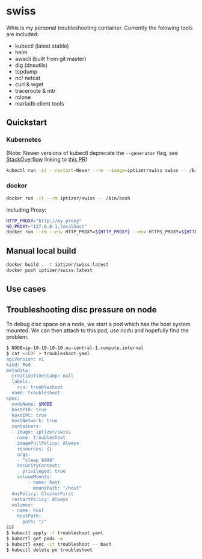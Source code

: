 # swiss

Whis is my personal troubleshooting container. Currently the folowing tools are included:

* kubectl (latest stable)
* helm
* awscli (built from git master)
* dig (dnsutils)
* tcpdump
* nc/ netcat
* curl & wget
* traceroute & mtr
* rclone
* mariadb client tools

## Quickstart

### Kubernetes

(Note: Newer versions of kubectl deprecate the `--generator` flag, see [StackOverflow](https://stackoverflow.com/questions/52890718/kubectl-run-is-deprecated-looking-for-alternative) linking to [this PR](https://github.com/kubernetes/kubernetes/pull/87077)) 

```sh
kubectl run -it --restart=Never --rm --image=iptizer/swiss swiss -- /bin/bash
```

### docker

```sh
docker run -it --rm iptizer/swiss -- /bin/bash
```

Including Proxy:

```sh
HTTP_PROXY="http://my.proxy"
NO_PROXY="127.0.0.1,localhost"
docker run --rm --env HTTP_PROXY=${HTTP_PROXY} --env HTTPS_PROXY=${HTTP_PROXY} --env http_proxy=${HTTP_PROXY} --env https_proxy=${HTTP_PROXY} --env NO_PROXY=${NO_PROXY} --env no_proxy=${NO_PROXY} -it iptizer/swiss /bin/bash
```

## Manual local build

```sh
docker build . -t iptizer/swiss:latest
docker push iptizer/swiss:latest
```

## Use cases

## Troubleshooting disc pressure on node

To debug disc space on a node, we start a pod which has the host system mounted. We can then attach to this pod, use *ncdu* and hopefully find the problem.

```sh
$ NODE=ip-10-10-10-10.eu-central-1.compute.internal
$ cat <<EOF > troubleshoot.yaml
apiVersion: v1
kind: Pod
metadata:
  creationTimestamp: null
  labels:
    run: troubleshoot
  name: troubleshoot
spec:
  nodeName: $NODE
  hostPID: true
  hostIPC: true
  hostNetwork: true
  containers:
  - image: iptizer/swiss
    name: troubleshoot
    imagePullPolicy: Always
    resources: {}
    args:
    - "sleep 9999"
    securityContext:
      privileged: true
    volumeMounts:
        - name: host
          mountPath: "/host"
  dnsPolicy: ClusterFirst
  restartPolicy: Always
  volumes:
  - name: host
    hostPath:
      path: "/"
EOF
$ kubectl apply -f troubleshoot.yaml
$ kubectl get pods -w
$ kubectl exec -it troubleshoot -- bash
$ kubectl delete po troubleshoot
```
